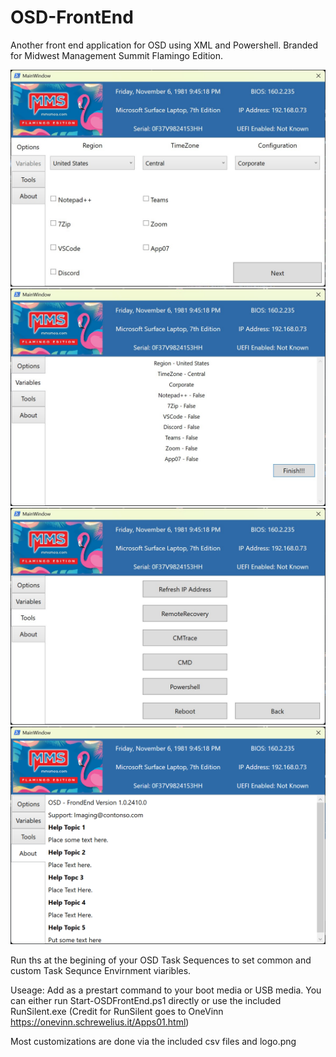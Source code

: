 # OSD-FrontEnd
Another front end application for OSD using XML and Powershell. Branded for Midwest Management Summit Flamingo Edition. 

![Options Tab](Screenshots/Options.jpg)
![Variables Tab](Screenshots/Variables.jpg)
![Tools Tab](Screenshots/Tools.jpg)
![About Tab](Screenshots/About.png)

Run ths at the begining of your OSD Task Sequences to set common and custom Task Sequnce Envirnment viaribles. 

Useage: Add as a prestart command to your boot media or USB media. You can either run Start-OSDFrontEnd.ps1 directly or use the included RunSilent.exe (Credit for RunSilent goes to OneVinn https://onevinn.schrewelius.it/Apps01.html)

Most customizations are done via the included csv files and logo.png
